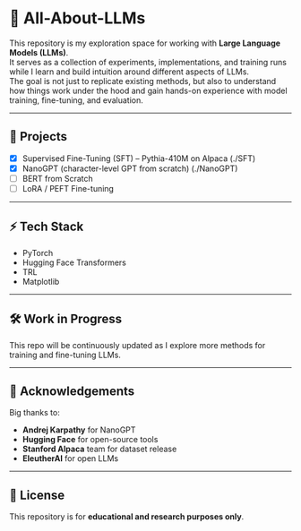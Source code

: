 # 🚀 All-About-LLMs

This repository is my exploration space for working with **Large Language Models (LLMs)**.  
It serves as a collection of experiments, implementations, and training runs while I learn and build intuition around different aspects of LLMs.  
The goal is not just to replicate existing methods, but also to understand how things work under the hood and gain hands-on experience with model training, fine-tuning, and evaluation.  

---

## 📂 Projects

- [x] Supervised Fine-Tuning (SFT) – Pythia-410M on Alpaca  (./SFT)
- [x] NanoGPT (character-level GPT from scratch) (./NanoGPT)
- [ ] BERT from Scratch  
- [ ] LoRA / PEFT Fine-tuning    

---

## ⚡ Tech Stack
- PyTorch  
- Hugging Face Transformers  
- TRL  
- Matplotlib  

---

## 🛠️ Work in Progress
This repo will be continuously updated as I explore more methods for training and fine-tuning LLMs.

---

## 🙌 Acknowledgements
Big thanks to:
- **Andrej Karpathy** for NanoGPT  
- **Hugging Face** for open-source tools  
- **Stanford Alpaca** team for dataset release  
- **EleutherAI** for open LLMs 

---

## 📜 License
This repository is for **educational and research purposes only**.
